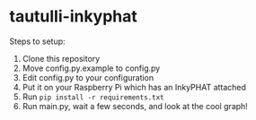# tautulli-inkyphat

Steps to setup:

1. Clone this repository
2. Move config.py.example to config.py
3. Edit config.py to your configuration
4. Put it on your Raspberry Pi which has an InkyPHAT attached
5. Run `pip install -r requirements.txt`
6. Run main.py, wait a few seconds, and look at the cool graph!